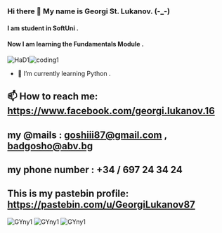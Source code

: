 
### Hi there 👋 My name is Georgi St. Lukanov. (-_-)
#### I am student in SoftUni .
#### Now I am learning the Fundamentals Module .


![HaD1](https://user-images.githubusercontent.com/102332504/182835032-07c17a9e-03e0-49a6-8165-39d4b0fccec7.gif)![coding1](https://user-images.githubusercontent.com/102332504/182835740-4d810708-b898-45af-aa18-6e0cf6d4a811.gif)
- 🌱 I’m currently learning Python .

## 📫 How to reach me: https://www.facebook.com/georgi.lukanov.16
## my @mails : goshiii87@gmail.com , badgosho@abv.bg
## my phone number : +34 / 697 24 34 24

## This is my pastebin profile: https://pastebin.com/u/GeorgiLukanov87

![GYny1](https://user-images.githubusercontent.com/102332504/182836048-8d21c5cf-c5a3-43c1-bc2a-1895d3c73cd6.gif) ![GYny1](https://user-images.githubusercontent.com/102332504/182836048-8d21c5cf-c5a3-43c1-bc2a-1895d3c73cd6.gif) ![GYny1](https://user-images.githubusercontent.com/102332504/182836048-8d21c5cf-c5a3-43c1-bc2a-1895d3c73cd6.gif) 
